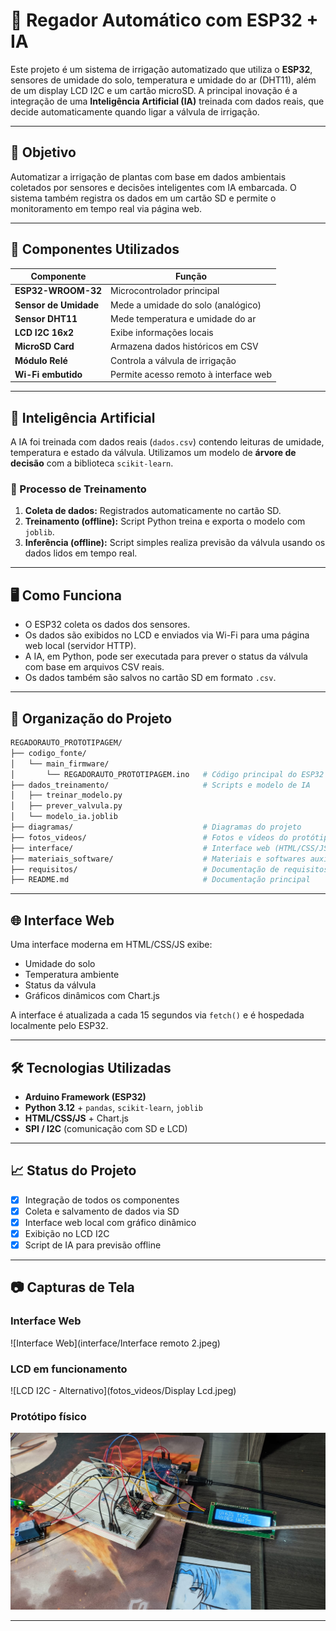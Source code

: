 # 🌱 Regador Automático com ESP32 + IA

Este projeto é um sistema de irrigação automatizado que utiliza o **ESP32**, sensores de umidade do solo, temperatura e umidade do ar (DHT11), além de um display LCD I2C e um cartão microSD. A principal inovação é a integração de uma **Inteligência Artificial (IA)** treinada com dados reais, que decide automaticamente quando ligar a válvula de irrigação.

---

## 🎯 Objetivo

Automatizar a irrigação de plantas com base em dados ambientais coletados por sensores e decisões inteligentes com IA embarcada. O sistema também registra os dados em um cartão SD e permite o monitoramento em tempo real via página web.

---

## 🔧 Componentes Utilizados

| Componente            | Função                                                 |
|------------------------|--------------------------------------------------------|
| **ESP32-WROOM-32**     | Microcontrolador principal                            |
| **Sensor de Umidade**  | Mede a umidade do solo (analógico)                    |
| **Sensor DHT11**       | Mede temperatura e umidade do ar                      |
| **LCD I2C 16x2**        | Exibe informações locais                             |
| **MicroSD Card**       | Armazena dados históricos em CSV                     |
| **Módulo Relé**        | Controla a válvula de irrigação                       |
| **Wi-Fi embutido**     | Permite acesso remoto à interface web                |

---

## 🧠 Inteligência Artificial

A IA foi treinada com dados reais (`dados.csv`) contendo leituras de umidade, temperatura e estado da válvula. Utilizamos um modelo de **árvore de decisão** com a biblioteca `scikit-learn`.

### 🔗 Processo de Treinamento

1. **Coleta de dados:** Registrados automaticamente no cartão SD.
2. **Treinamento (offline):** Script Python treina e exporta o modelo com `joblib`.
3. **Inferência (offline):** Script simples realiza previsão da válvula usando os dados lidos em tempo real.

---

## 🖥️ Como Funciona

- O ESP32 coleta os dados dos sensores.
- Os dados são exibidos no LCD e enviados via Wi-Fi para uma página web local (servidor HTTP).
- A IA, em Python, pode ser executada para prever o status da válvula com base em arquivos CSV reais.
- Os dados também são salvos no cartão SD em formato `.csv`.

---

## 📂 Organização do Projeto

```bash
REGADORAUTO_PROTOTIPAGEM/
├── codigo_fonte/
│   └── main_firmware/
│       └── REGADORAUTO_PROTOTIPAGEM.ino   # Código principal do ESP32
├── dados_treinamento/                     # Scripts e modelo de IA
│   ├── treinar_modelo.py
│   ├── prever_valvula.py
│   └── modelo_ia.joblib
├── diagramas/                             # Diagramas do projeto
├── fotos_videos/                          # Fotos e vídeos do protótipo
├── interface/                             # Interface web (HTML/CSS/JS)
├── materiais_software/                    # Materiais e softwares auxiliares
├── requisitos/                            # Documentação de requisitos
├── README.md                              # Documentação principal
```
---  

## 🌐 Interface Web

Uma interface moderna em HTML/CSS/JS exibe:

- Umidade do solo
- Temperatura ambiente
- Status da válvula
- Gráficos dinâmicos com Chart.js

A interface é atualizada a cada 15 segundos via `fetch()` e é hospedada localmente pelo ESP32.

---

## 🛠️ Tecnologias Utilizadas

- **Arduino Framework (ESP32)**
- **Python 3.12** + `pandas`, `scikit-learn`, `joblib`
- **HTML/CSS/JS** + Chart.js
- **SPI / I2C** (comunicação com SD e LCD)

---

## 📈 Status do Projeto

- [x] Integração de todos os componentes
- [x] Coleta e salvamento de dados via SD
- [x] Interface web local com gráfico dinâmico
- [x] Exibição no LCD I2C
- [x] Script de IA para previsão offline

---

## 📷 Capturas de Tela

### Interface Web
![Interface Web](interface/Interface remoto 2.jpeg)

### LCD em funcionamento
![LCD I2C - Alternativo](fotos_videos/Display Lcd.jpeg)

### Protótipo físico
![Protótipo](fotos_videos/Todos%20os%20Componentes%20Juntos%202.jpeg)

---
